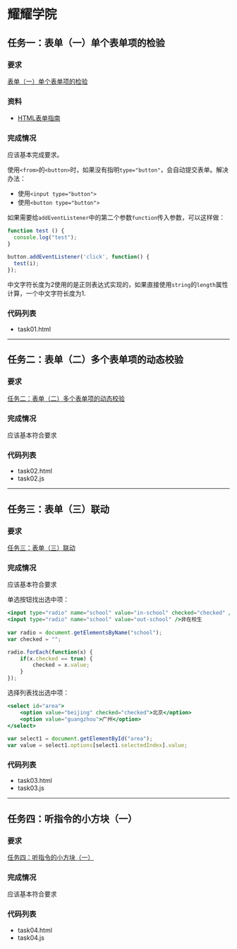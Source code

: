 # 耀耀学院

## 任务一：表单（一）单个表单项的检验

### 要求

[表单（一）单个表单项的检验](ife.baidu.com/course/detail/id/97)

### 资料

- [HTML表单指南](https://developer.mozilla.org/zh-CN/docs/Web/Guide/HTML/Forms)

### 完成情况

应该基本完成要求。

使用`<from>`的`<button>`时，如果没有指明`type="button"`，会自动提交表单。解决办法：

* 使用`<input type="button">`
* 使用`<button type="button">`

如果需要给`addEventListener`中的第二个参数`function`传入参数，可以这样做：

```javascript
function test () {
  console.log("test");
}

button.addEventListener('click', function() {
  test(i);
});
```

中文字符长度为2使用的是正则表达式实现的，如果直接使用`string`的`length`属性计算，一个中文字符长度为1.

### 代码列表

* task01.html


---

## 任务二：表单（二）多个表单项的动态校验

### 要求

[任务二：表单（二）多个表单项的动态校验](http://ife.baidu.com/course/detail/id/101?t=1490236190163#learn)

### 完成情况

应该基本符合要求

### 代码列表

* task02.html
* task02.js

---

## 任务三：表单（三）联动

### 要求

[任务三：表单（三）联动](http://ife.baidu.com/course/detail/id/106?t=1490249610232#learn)

### 完成情况

应该基本符合要求

单选按钮找出选中项：

```jsx
<input type="radio" name="school" value="in-school" checked="checked" />在校生
<input type="radio" name="school" value="out-school" />非在校生
		
var radio = document.getElementsByName("school");
var checked = "";

radio.forEach(function(x) {
	if(x.checked == true) {
		checked = x.value;
	}
});
```

选择列表找出选中项：

```jsx
<select id="area">
	<option value="beijing" checked="checked">北京</option>
	<option value="guangzhou">广州</option>
</select>
			
var select1 = document.getElementById("area");
var value = select1.options[select1.selectedIndex].value;
```



### 代码列表

* task03.html
* task03.js

---

## 任务四：听指令的小方块（一）

### 要求

[任务四：听指令的小方块（一）](http://ife.baidu.com/course/detail/id/109?t=1490331957938#learn)

### 完成情况

应该基本符合要求

### 代码列表

* task04.html
* task04.js